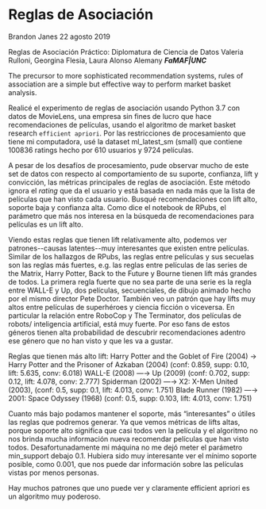 # Reglas de Asociación

Brandon Janes
22 agosto 2019

Reglas de Asociación Práctico: Diplomatura de Ciencia de Datos
Valeria Rulloni, Georgina Flesia, Laura Alonso Alemany
***FaMAF|UNC***

The precursor to more sophisticated recommendation systems, rules of association are a simple but effective way to perform market basket analysis.

Realicé el experimento de reglas de asociación usando Python 3.7 con datos de MovieLens, una empresa sin fines de lucro que hace recomendaciones de películas, usando el algoritmo de market basket research ```efficient apriori```. Por las restricciones de procesamiento que tiene mi computadora, usé la dataset ml_latest_sm (small) que contiene 100836 ratings hecho por 610 usuarios y 9724 películas.

A pesar de los desafíos de procesamiento, pude observar mucho de este set de datos con respecto al comportamiento de su suporte, confianza, lift y convicción, las métricas principales de reglas de asociación. Este método ignora el *rating* que da el usuario y está basada en nada más que la lista de películas que han visto cada usuario. Busqué recomendaciones con lift alto, soporte baja y confianza alta. Como dice el notebook de RPubs, el parámetro que más nos interesa en la búsqueda de recomendaciones para películas es un lift alto.

Viendo estas reglas que tienen lift relativamente alto, podemos ver patrones--causas latentes--muy interesantes que existen entre películas. Similar de los hallazgos de RPubs, las reglas entre películas y sus secuelas son las reglas más fuertes, e.g. las reglas entre películas de las series de the Matrix, Harry Potter, Back to the Future y Bourne tienen lift más grandes de todos. La primera regla fuerte que no sea parte de una serie es la regla entre WALL-E y Up, dos películas, secuenciales, de dibujo animado hecho por el mismo director Pete Doctor. También veo un patrón que hay lifts muy altos entre películas de superhéroes y ciencia ficción o viceversa. En particular la relación entre RoboCop y The Terminator, dos películas de robots/ inteligencia artificial, está muy fuerte. Por eso fans de estos géneros tienen alta probabilidad de descubrir recomendaciones adentro ese género que no han visto y que les va a gustar.

Reglas que tienen más alto lift:
Harry Potter and the Goblet of Fire (2004) -> Harry Potter and the Prisoner of Azkaban (2004)
(conf: 0.859, supp: 0.10, lift: 5.635, conv: 6.018)
WALL-E (2008) ―-> Up (2009)
(conf: 0.702, supp: 0.12, lift: 4.078, conv: 2.777)
Spiderman (2002) ―-> X2: X-Men United (2003),
(conf: 0.5, supp: 0.1, lift: 4.013, conv: 1.751)
Blade Runner (1982) ―-> 2001: Space Odyssey (1968)
(conf: 0.5, supp: 0.103, lift: 4.013, conv: 1.751)

Cuanto más bajo podamos mantener el soporte, más “interesantes” o útiles las reglas que podremos generar. Ya que vemos métricas de lifts altas, porque soporte alto significa que casi todos ven la película y el algoritmo no nos brinda mucha información nueva recomendar películas que han visto todos. Desafortunadamente mi máquina no me dejó meter el parámetro min_support debajo 0.1. Hubiera sido muy interesante ver el mínimo soporte posible, como 0.001, que nos puede dar información sobre las películas vistas por menos personas.

Hay muchos patrones que uno puede ver y claramente efficient apriori es un algoritmo muy poderoso.
